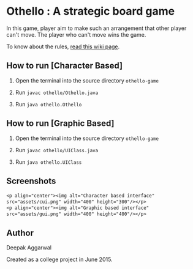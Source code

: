 # Othello : A strategic board game

In this game, player aim to make such an arrangement that other player can't move. The player who can't move wins the game.

To know about the rules, [read this wiki page](https://en.wikipedia.org/wiki/Reversi#Rules).

## How to run [Character Based]
1) Open the terminal into the source directory `othello-game`

2) Run  `javac othello/Othello.java`

3) Run  `java othello.Othello`

## How to run [Graphic Based]
1) Open the terminal into the source directory `othello-game`

2) Run  `javac othello/UIClass.java`

3) Run  `java othello.UIClass`

## Screenshots
    <p align="center"><img alt="Character based interface" src="assets/cui.png" width="400" height="300"/></p>
    <p align="center"><img alt="Graphic based interface" src="assets/gui.png" width="400" height="400"/></p>

## Author
Deepak Aggarwal

Created as a college project in June 2015.
